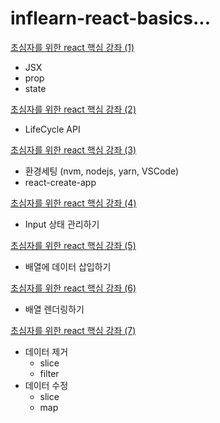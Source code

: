 # inflearn-react-basics...

[초심자를 위한 react 핵심 강좌 (1)](https://github.com/jeongmyeonghyeon/inflearn-react-basics/blob/master/docs/%EC%B4%88%EC%8B%AC%EC%9E%90%EB%A5%BC%20%EC%9C%84%ED%95%9C%20react%20%ED%95%B5%EC%8B%AC%20%EA%B0%95%EC%A2%8C%20(1)%20-%20JSX%2C%20props%2C%20state.md)

- JSX
- prop
- state

[초심자를 위한 react 핵심 강좌 (2)](https://github.com/jeongmyeonghyeon/inflearn-react-basics/blob/master/docs/%EC%B4%88%EC%8B%AC%EC%9E%90%EB%A5%BC%20%EC%9C%84%ED%95%9C%20react%20%ED%95%B5%EC%8B%AC%20%EA%B0%95%EC%A2%8C%20(2)%20-%20LifeCycle%20API.md)

- LifeCycle API

[초심자를 위한 react 핵심 강좌 (3)](https://github.com/jeongmyeonghyeon/inflearn-react-basics/blob/master/docs/%EC%B4%88%EC%8B%AC%EC%9E%90%EB%A5%BC%20%EC%9C%84%ED%95%9C%20react%20%ED%95%B5%EC%8B%AC%20%EA%B0%95%EC%A2%8C%20(3)%20-%20%ED%99%98%EA%B2%BD%EC%84%B8%ED%8C%85%2C%20react-create-app.md)

- 환경세팅 (nvm, nodejs, yarn, VSCode)
- react-create-app

[초심자를 위한 react 핵심 강좌 (4)](https://github.com/jeongmyeonghyeon/inflearn-react-basics/blob/master/docs/%EC%B4%88%EC%8B%AC%EC%9E%90%EB%A5%BC%20%EC%9C%84%ED%95%9C%20react%20%ED%95%B5%EC%8B%AC%20%EA%B0%95%EC%A2%8C%20(4)%20-%20Input%20%EC%83%81%ED%83%9C%20%EA%B4%80%EB%A6%AC.md)

- Input 상태 관리하기

[초심자를 위한 react 핵심 강좌 (5)](https://github.com/jeongmyeonghyeon/inflearn-react-basics/blob/master/docs/%EC%B4%88%EC%8B%AC%EC%9E%90%EB%A5%BC%20%EC%9C%84%ED%95%9C%20react%20%ED%95%B5%EC%8B%AC%20%EA%B0%95%EC%A2%8C%20(5)%20-%20%EB%B0%B0%EC%97%B4%20%EB%8B%A4%EB%A3%A8%EA%B8%B0.md)

- 배열에 데이터 삽입하기

[초심자를 위한 react 핵심 강좌 (6)](https://github.com/jeongmyeonghyeon/inflearn-react-basics/blob/master/docs/%EC%B4%88%EC%8B%AC%EC%9E%90%EB%A5%BC%20%EC%9C%84%ED%95%9C%20react%20%ED%95%B5%EC%8B%AC%20%EA%B0%95%EC%A2%8C%20(6)%20-%20%EB%B0%B0%EC%97%B4%20%EB%A0%8C%EB%8D%94%EB%A7%81%20%ED%95%98%EA%B8%B0%2C%20key.md)

- 배열 렌더링하기

[초심자를 위한 react 핵심 강좌 (7)](...)

- 데이터 제거
  - slice
  - filter
- 데이터 수정
  - slice
  - map
